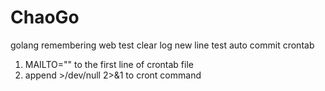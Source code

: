 # ChaoGo
golang remembering web
test clear log
new line
test auto commit crontab 
1. MAILTO="" to the first line of crontab file
2. append >/dev/null 2>&1 to cront command


